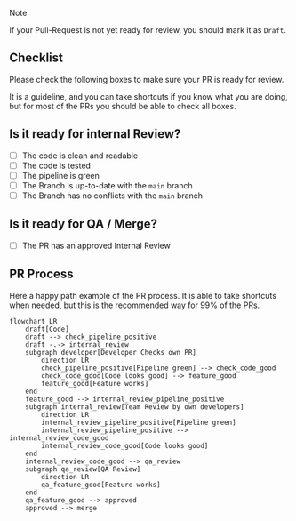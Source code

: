 > [!NOTE]
> If your Pull-Request is not yet ready for review, you should mark it as `Draft`.

## Checklist

Please check the following boxes to make sure your PR is ready for review.

It is a guideline, and you can take shortcuts if you know what you are doing,
but for most of the PRs you should be able to check all boxes.

## Is it ready for internal Review?

- [ ] The code is clean and readable
- [ ] The code is tested
- [ ] The pipeline is green
- [ ] The Branch is up-to-date with the `main` branch
- [ ] The Branch has no conflicts with the `main` branch

## Is it ready for QA / Merge?

- [ ] The PR has an approved Internal Review

## PR Process

Here a happy path example of the PR process.
It is able to take shortcuts when needed, but this is the recommended way for 99% of the PRs.

```mermaid
flowchart LR
    draft[Code]
    draft --> check_pipeline_positive
    draft -.-> internal_review
    subgraph developer[Developer Checks own PR]
        direction LR
        check_pipeline_positive[Pipeline green] --> check_code_good
        check_code_good[Code looks good] --> feature_good
        feature_good[Feature works]
    end
    feature_good --> internal_review_pipeline_positive
    subgraph internal_review[Team Review by own developers]
        direction LR
        internal_review_pipeline_positive[Pipeline green]
        internal_review_pipeline_positive --> internal_review_code_good
        internal_review_code_good[Code looks good]
    end
    internal_review_code_good --> qa_review
    subgraph qa_review[QA Review]
        direction LR
        qa_feature_good[Feature works]
    end
    qa_feature_good --> approved    
    approved --> merge